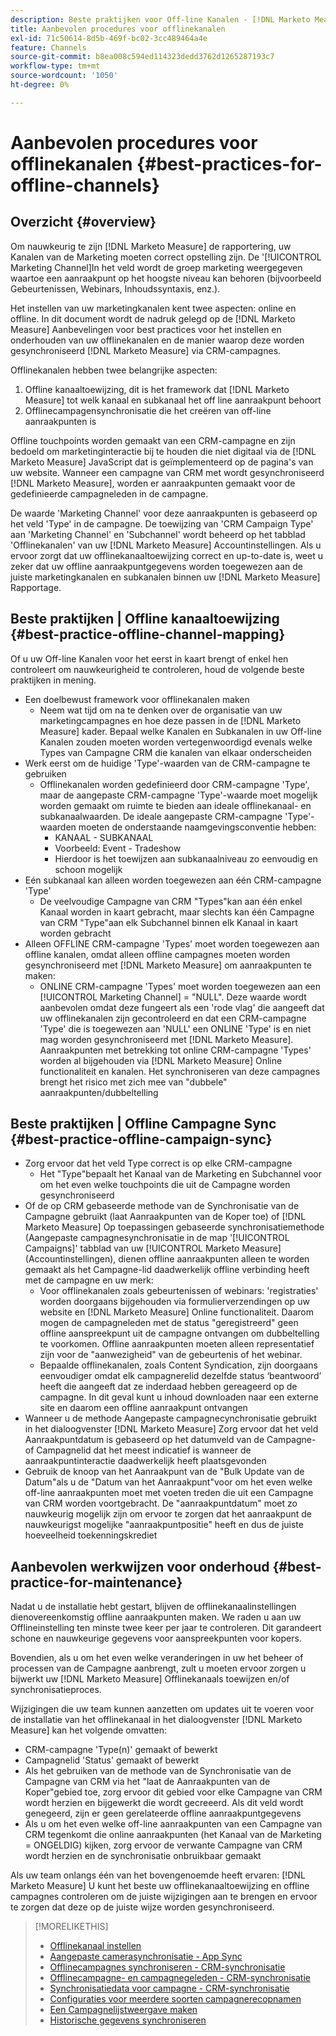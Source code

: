 ```yaml
---
description: Beste praktijken voor Off-line Kanalen - [!DNL Marketo Measure] - Productdocumentatie
title: Aanbevolen procedures voor offlinekanalen
exl-id: 71c50614-8d5b-469f-bc02-3cc489464a4e
feature: Channels
source-git-commit: b8ea008c594ed114323dedd3762d1265287193c7
workflow-type: tm+mt
source-wordcount: '1050'
ht-degree: 0%

---
```


# Aanbevolen procedures voor offlinekanalen {#best-practices-for-offline-channels}

## Overzicht {#overview}

Om nauwkeurig te zijn [!DNL Marketo Measure] de rapportering, uw Kanalen van de Marketing moeten correct opstelling zijn. De &#39;[!UICONTROL Marketing Channel]In het veld wordt de groep marketing weergegeven waartoe een aanraakpunt op het hoogste niveau kan behoren (bijvoorbeeld Gebeurtenissen, Webinars, Inhoudssyntaxis, enz.).

Het instellen van uw marketingkanalen kent twee aspecten: online en offline. In dit document wordt de nadruk gelegd op de [!DNL Marketo Measure] Aanbevelingen voor best practices voor het instellen en onderhouden van uw offlinekanalen en de manier waarop deze worden gesynchroniseerd [!DNL Marketo Measure] via CRM-campagnes.

Offlinekanalen hebben twee belangrijke aspecten:

1. Offline kanaaltoewijzing, dit is het framework dat [!DNL Marketo Measure] tot welk kanaal en subkanaal het off line aanraakpunt behoort
1. Offlinecampagensynchronisatie die het creëren van off-line aanraakpunten is

Offline touchpoints worden gemaakt van een CRM-campagne en zijn bedoeld om marketinginteractie bij te houden die niet digitaal via de [!DNL Marketo Measure] JavaScript dat is geïmplementeerd op de pagina&#39;s van uw website. Wanneer een campagne van CRM met wordt gesynchroniseerd [!DNL Marketo Measure], worden er aanraakpunten gemaakt voor de gedefinieerde campagneleden in de campagne.

De waarde &#39;Marketing Channel&#39; voor deze aanraakpunten is gebaseerd op het veld &#39;Type&#39; in de campagne. De toewijzing van &#39;CRM Campaign Type&#39; aan &#39;Marketing Channel&#39; en &#39;Subchannel&#39; wordt beheerd op het tabblad &#39;Offlinekanalen&#39; van uw [!DNL Marketo Measure] Accountinstellingen. Als u ervoor zorgt dat uw offlinekanaaltoewijzing correct en up-to-date is, weet u zeker dat uw offline aanraakpuntgegevens worden toegewezen aan de juiste marketingkanalen en subkanalen binnen uw [!DNL Marketo Measure] Rapportage.

## Beste praktijken | Offline kanaaltoewijzing {#best-practice-offline-channel-mapping}

Of u uw Off-line Kanalen voor het eerst in kaart brengt of enkel hen controleert om nauwkeurigheid te controleren, houd de volgende beste praktijken in mening.

* Een doelbewust framework voor offlinekanalen maken
   * Neem wat tijd om na te denken over de organisatie van uw marketingcampagnes en hoe deze passen in de [!DNL Marketo Measure] kader. Bepaal welke Kanalen en Subkanalen in uw Off-line Kanalen zouden moeten worden vertegenwoordigd evenals welke Types van Campagne CRM die kanalen van elkaar onderscheiden
* Werk eerst om de huidige &#39;Type&#39;-waarden van de CRM-campagne te gebruiken
   * Offlinekanalen worden gedefinieerd door CRM-campagne &#39;Type&#39;, maar de aangepaste CRM-campagne &#39;Type&#39;-waarde moet mogelijk worden gemaakt om ruimte te bieden aan ideale offlinekanaal- en subkanaalwaarden. De ideale aangepaste CRM-campagne &#39;Type&#39;-waarden moeten de onderstaande naamgevingsconventie hebben:
      * KANAAL - SUBKANAAL
      * Voorbeeld: Event - Tradeshow
      * Hierdoor is het toewijzen aan subkanaalniveau zo eenvoudig en schoon mogelijk
* Eén subkanaal kan alleen worden toegewezen aan één CRM-campagne &#39;Type&#39;
   * De veelvoudige Campagne van CRM &quot;Types&quot;kan aan één enkel Kanaal worden in kaart gebracht, maar slechts kan één Campagne van CRM &quot;Type&quot;aan elk Subchannel binnen elk Kanaal in kaart worden gebracht
* Alleen OFFLINE CRM-campagne &#39;Types&#39; moet worden toegewezen aan offline kanalen, omdat alleen offline campagnes moeten worden gesynchroniseerd met [!DNL Marketo Measure] om aanraakpunten te maken:
   * ONLINE CRM-campagne &#39;Types&#39; moet worden toegewezen aan een [!UICONTROL Marketing Channel] = &quot;NULL&quot;. Deze waarde wordt aanbevolen omdat deze fungeert als een &#39;rode vlag&#39; die aangeeft dat uw offlinekanalen zijn gecontroleerd en dat een CRM-campagne &#39;Type&#39; die is toegewezen aan &#39;NULL&#39; een ONLINE &#39;Type&#39; is en niet mag worden gesynchroniseerd met [!DNL Marketo Measure]. Aanraakpunten met betrekking tot online CRM-campagne &#39;Types&#39; worden al bijgehouden via [!DNL Marketo Measure] Online functionaliteit en kanalen. Het synchroniseren van deze campagnes brengt het risico met zich mee van &quot;dubbele&quot; aanraakpunten/dubbeltelling

## Beste praktijken | Offline Campagne Sync {#best-practice-offline-campaign-sync}

* Zorg ervoor dat het veld Type correct is op elke CRM-campagne
   * Het &quot;Type&quot;bepaalt het Kanaal van de Marketing en Subchannel voor om het even welke touchpoints die uit de Campagne worden gesynchroniseerd
* Of de op CRM gebaseerde methode van de Synchronisatie van de Campagne gebruikt (laat Aanraakpunten van de Koper toe) of [!DNL Marketo Measure] Op toepassingen gebaseerde synchronisatiemethode (Aangepaste campagnesynchronisatie in de map &#39;[!UICONTROL Campaigns]&#39; tabblad van uw [!UICONTROL Marketo Measure] (Accountinstellingen), dienen offline aanraakpunten alleen te worden gemaakt als het Campagne-lid daadwerkelijk offline verbinding heeft met de campagne en uw merk:
   * Voor offlinekanalen zoals gebeurtenissen of webinars: &#39;registraties&#39; worden doorgaans bijgehouden via formulierverzendingen op uw website en [!DNL Marketo Measure] Online functionaliteit. Daarom mogen de campagneleden met de status &quot;geregistreerd&quot; geen offline aanspreekpunt uit de campagne ontvangen om dubbeltelling te voorkomen. Offline aanraakpunten moeten alleen representatief zijn voor de &quot;aanwezigheid&quot; van de gebeurtenis of het webinar.
   * Bepaalde offlinekanalen, zoals Content Syndication, zijn doorgaans eenvoudiger omdat elk campagnerelid dezelfde status ‘beantwoord’ heeft die aangeeft dat ze inderdaad hebben gereageerd op de campagne. In dit geval kunt u inhoud downloaden naar een externe site en daarom een offline aanraakpunt ontvangen
* Wanneer u de methode Aangepaste campagnecynchronisatie gebruikt in het dialoogvenster [!DNL Marketo Measure] Zorg ervoor dat het veld Aanraakpuntdatum is gebaseerd op het datumveld van de Campagne- of Campagnelid dat het meest indicatief is wanneer de aanraakpuntinteractie daadwerkelijk heeft plaatsgevonden
* Gebruik de knoop van het Aanraakpunt van de &quot;Bulk Update van de Datum&quot;als u de &quot;Datum van het Aanraakpunt&quot;voor om het even welke off-line aanraakpunten moet met voeten treden die uit een Campagne van CRM worden voortgebracht. De &quot;aanraakpuntdatum&quot; moet zo nauwkeurig mogelijk zijn om ervoor te zorgen dat het aanraakpunt de nauwkeurigst mogelijke &quot;aanraakpuntpositie&quot; heeft en dus de juiste hoeveelheid toekenningskrediet

## Aanbevolen werkwijzen voor onderhoud {#best-practice-for-maintenance}

Nadat u de installatie hebt gestart, blijven de offlinekanaalinstellingen dienovereenkomstig offline aanraakpunten maken. We raden u aan uw Offlineinstelling ten minste twee keer per jaar te controleren. Dit garandeert schone en nauwkeurige gegevens voor aanspreekpunten voor kopers.

Bovendien, als u om het even welke veranderingen in uw het beheer of processen van de Campagne aanbrengt, zult u moeten ervoor zorgen u bijwerkt uw [!DNL Marketo Measure] Offlinekanaals toewijzen en/of synchronisatieproces.

Wijzigingen die uw team kunnen aanzetten om updates uit te voeren voor de installatie van het offlinekanaal in het dialoogvenster [!DNL Marketo Measure] kan het volgende omvatten:

* CRM-campagne &#39;Type(n)&#39; gemaakt of bewerkt
* Campagnelid &#39;Status&#39; gemaakt of bewerkt
* Als het gebruiken van de methode van de Synchronisatie van de Campagne van CRM via het &quot;laat de Aanraakpunten van de Koper&quot;gebied toe, zorg ervoor dit gebied voor elke Campagne van CRM wordt herzien en bijgewerkt die wordt gecreeerd. Als dit veld wordt genegeerd, zijn er geen gerelateerde offline aanraakpuntgegevens
* Als u om het even welke off-line aanraakpunten van een Campagne van CRM tegenkomt die online aanraakpunten (het Kanaal van de Marketing = ONGELDIG) kijken, zorg ervoor de verwante Campagne van CRM wordt herzien en de synchronisatie onbruikbaar gemaakt

Als uw team onlangs één van het bovengenoemde heeft ervaren: [!DNL Marketo Measure] U kunt het beste uw offlinekanaaltoewijzing en offline campagnes controleren om de juiste wijzigingen aan te brengen en ervoor te zorgen dat deze op de juiste wijze worden gesynchroniseerd.

>[!MORELIKETHIS]
>
>* [Offlinekanaal instellen](/help/channel-tracking-and-setup/offline-channels/offline-custom-channel-setup.md)
>* [Aangepaste camerasynchronisatie - App Sync](/help/channel-tracking-and-setup/offline-channels/custom-campaign-sync.md)
>* [Offlinecampagnes synchroniseren - CRM-synchronisatie](/help/channel-tracking-and-setup/offline-channels/legacy-processes/syncing-offline-campaigns.md)
>* [Offlinecampagne- en campagnegeleden - CRM-synchronisatie](/help/channel-tracking-and-setup/offline-channels/legacy-processes/campaigns-and-campaign-members.md)
>* [Synchronisatiedata voor campagne - CRM-synchronisatie](/help/channel-tracking-and-setup/offline-channels/legacy-processes/campaign-sync-dates.md)
>* [Configuraties voor meerdere soorten campagnerecopnamen](/help/channel-tracking-and-setup/offline-channels/configurations-for-multiple-campaign-record-types.md)
>* [Een Campagnelijstweergave maken](/help/channel-tracking-and-setup/offline-channels/legacy-processes/creating-a-campaign-list-view-for-salesforce-campaigns.md)
>* [Historische gegevens synchroniseren](/help/channel-tracking-and-setup/offline-channels/legacy-processes/syncing-historical-data.md)
